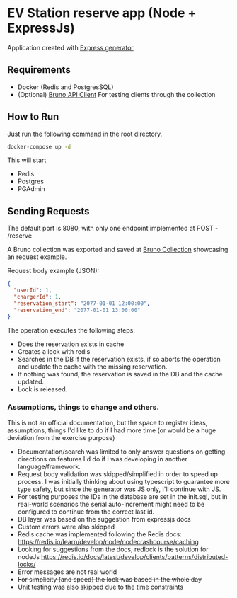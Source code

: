 # EV Station reserve app (Node + ExpressJs)

Application created with [Express generator](https://expressjs.com/en/starter/generator.html)

## Requirements

 - Docker (Redis and PostgresSQL)
 - (Optional) [Bruno API Client](https://www.usebruno.com/) For testing clients through the collection

## How to Run

Just run the following command in the root directory.

```bash
docker-compose up -d
```

This will start

 - Redis
 - Postgres
 - PGAdmin


## Sending Requests

The default port is 8080, with only one endpoint implemented at POST - /reserve

A Bruno collection was exported and saved at [Bruno Collection](./_bruno_collection/) showcasing an request example.

Request body example (JSON):
```json
{
  "userId": 1,
  "chargerId": 1,
  "reservation_start": "2077-01-01 12:00:00",
  "reservation_end": "2077-01-01 13:00:00"
}
```

The operation executes the following steps:
 - Does the reservation exists in cache
 - Creates a lock with redis
 - Searches in the DB if the reservation exists, if so aborts the operation and update the cache with the missing reservation.
 - If nothing was found, the reservation is saved in the DB and the cache updated.
 - Lock is released.

### Assumptions, things to change and others.

This is not an official documentation, but the space to register ideas, assumptions, things I'd like to do if I had more time (or would be a huge deviation from the exercise purpose)
 - Documentation/search was limited to only answer questions on getting directions on features I'd do if I was developing in another language/framework.
 - Request body validation was skipped/simplified in order to speed up process. I was initially thinking about using typescript to guarantee more type safety, but since the generator was JS only, I'll continue with JS.
 - For testing purposes the IDs in the database are set in the init.sql, but in real-world scenarios the serial auto-increment might need to be configured to continue from the correct last id.
 - DB layer was based on the suggestion from expressjs docs
 - Custom errors were also skipped
 - Redis cache was implemented following the Redis docs: https://redis.io/learn/develop/node/nodecrashcourse/caching
 - Looking for suggestions from the docs, redlock is the solution for nodeJs https://redis.io/docs/latest/develop/clients/patterns/distributed-locks/
 - Error messages are not real world
 - ~~For simplicity (and speed) the lock was based in the whole day~~
 - Unit testing was also skipped due to the time constraints